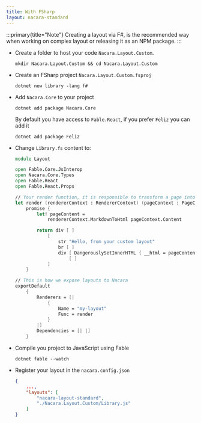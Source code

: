 ```yaml
---
title: With FSharp
layout: nacara-standard
---
```


:::primary{title="Note"}
Creating a layout via F#, is the recommended way when working on complex layout or releasing it as an NPM package.
:::

<ul class="textual-steps">

<li>

Create a folder to host your code `Nacara.Layout.Custom`.

```
mkdir Nacara.Layout.Custom && cd Nacara.Layout.Custom
```

</li>

<li>

Create an FSharp project `Nacara.Layout.Custom.fsproj`

```
dotnet new library -lang f#
```

</li>

<li>

Add `Nacara.Core` to your project

```
dotnet add package Nacara.Core
```

By default you have access to `Fable.React`, if you prefer `Feliz` you can add it

```
dotnet add package Feliz
```

</li>

<li>

Change `Library.fs` content to:

```fsharp
module Layout

open Fable.Core.JsInterop
open Nacara.Core.Types
open Fable.React
open Fable.React.Props

// Your render function, it is responsible to transform a page into HTML
let render (rendererContext : RendererContext) (pageContext : PageContext) =
    promise {
        let! pageContent =
            rendererContext.MarkdownToHtml pageContext.Content

        return div [ ]
            [
                str "Hello, from your custom layout"
                br [ ]
                div [ DangerouslySetInnerHTML { __html = pageContent} ]
                    [ ]
            ]
    }

// This is how we expose layouts to Nacara
exportDefault
    {
        Renderers = [|
            {
                Name = "my-layout"
                Func = render
            }
        |]
        Dependencies = [| |]
    }
```

</li>

<li>

Compile you project to JavaScript using Fable

```
dotnet fable --watch
```

</li>

<li>

Register your layout in the `nacara.config.json`

```json
{
    ...,
    "layouts": [
        "nacara-layout-standard",
        "./Nacara.Layout.Custom/Library.js"
    ]
}
```

</li>

</ul>
